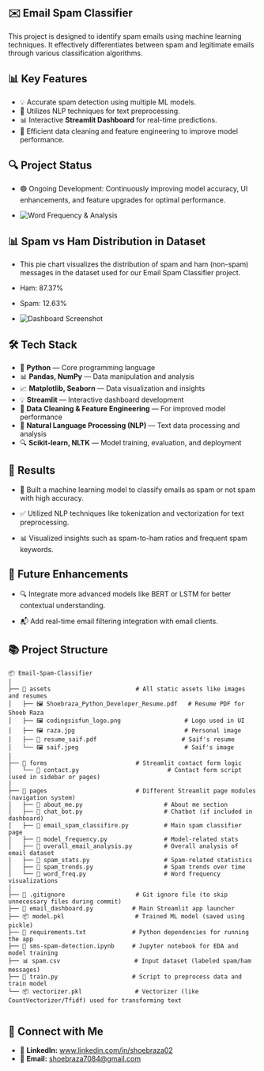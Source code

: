 ## ✉️ Email Spam Classifier

This project is designed to identify spam emails using machine learning techniques. It effectively differentiates between spam and legitimate emails through various classification algorithms.

## 📊 Key Features
- 💡 Accurate spam detection using multiple ML models.
- 🔢 Utilizes NLP techniques for text preprocessing.
- 📊 Interactive **Streamlit Dashboard** for real-time predictions.
- 🔄 Efficient data cleaning and feature engineering to improve model performance.

## 🔍 Project Status
- 🟢 Ongoing Development: Continuously improving model accuracy, UI enhancements, and feature upgrades for optimal performance.

- ![Word Frequency & Analysis](https://i.ibb.co/4nPpLmyS/Screenshot-2025-03-05-023058.png)

## 📊 Spam vs Ham Distribution in Dataset
- This pie chart visualizes the distribution of spam and ham (non-spam) messages in the dataset used for our Email Spam Classifier project.

- Ham: 87.37%
- Spam: 12.63%

- ![Dashboard Screenshot](https://i.ibb.co/PsTnyM1M/Screenshot-2025-03-05-023740.png)


## 🛠️ Tech Stack
- 🐍 **Python** — Core programming language  
- 📊 **Pandas, NumPy** — Data manipulation and analysis  
- 📈 **Matplotlib, Seaborn** — Data visualization and insights  
- 💡 **Streamlit** — Interactive dashboard development  
- 🧹 **Data Cleaning & Feature Engineering** — For improved model performance  
- 🤖 **Natural Language Processing (NLP)** — Text data processing and analysis  
- 🔍 **Scikit-learn, NLTK** — Model training, evaluation, and deployment

## 📨 Results
- 🧠 Built a machine learning model to classify emails as spam or not spam with high accuracy.

- ✅ Utilized NLP techniques like tokenization and vectorization for text preprocessing.

- 📊 Visualized insights such as spam-to-ham ratios and frequent spam keywords.

## 🌟 Future Enhancements
- 🔍 Integrate more advanced models like BERT or LSTM for better contextual understanding.

- 📬 Add real-time email filtering integration with email clients.

## 📚 Project Structure

```
📦 Email-Spam-Classifier
│
├── 📂 assets                        # All static assets like images and resumes
│   ├── 🖼️ Shoebraza_Python_Developer_Resume.pdf   # Resume PDF for Shoeb Raza
│   ├── 🖼️ codingsisfun_logo.png                  # Logo used in UI
│   ├── 🖼️ raza.jpg                               # Personal image
│   ├── 📄 resume_saif.pdf                        # Saif's resume
│   └── 🖼️ saif.jpeg                              # Saif's image
│
├── 📂 forms                         # Streamlit contact form logic
│   └── 🧾 contact.py                         # Contact form script (used in sidebar or pages)
│
├── 📂 pages                         # Different Streamlit page modules (navigation system)
│   ├── 🧾 about_me.py                       # About me section
│   ├── 🧾 chat_bot.py                       # Chatbot (if included in dashboard)
│   ├── 🧾 email_spam_classifire.py          # Main spam classifier page
│   ├── 🧾 model_frequency.py                # Model-related stats
│   ├── 🧾 overall_email_analysis.py         # Overall analysis of email dataset
│   ├── 🧾 spam_stats.py                     # Spam-related statistics
│   ├── 🧾 spam_trends.py                    # Spam trends over time
│   └── 🧾 word_freq.py                      # Word frequency visualizations
│
├── 🙈 .gitignore                    # Git ignore file (to skip unnecessary files during commit)
├── 🚀 email_dashboard.py           # Main Streamlit app launcher
├── 📦 model.pkl                    # Trained ML model (saved using pickle)
├── 📜 requirements.txt             # Python dependencies for running the app
├── 📓 sms-spam-detection.ipynb     # Jupyter notebook for EDA and model training
├── 📊 spam.csv                     # Input dataset (labeled spam/ham messages)
├── 🧠 train.py                     # Script to preprocess data and train model
└── 📦 vectorizer.pkl               # Vectorizer (like CountVectorizer/Tfidf) used for transforming text


```


## 📧 Connect with Me
- 👥 **LinkedIn:** www.linkedin.com/in/shoebraza02
- 📧 **Email:** shoebraza7084@gmail.com
